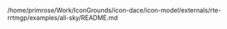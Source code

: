/home/primrose/Work/IconGrounds/icon-dace/icon-model/externals/rte-rrtmgp/examples/all-sky/README.md
